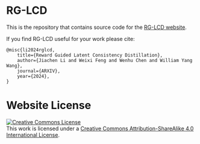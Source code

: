 # RG-LCD

This is the repository that contains source code for the [RG-LCD website](https://cfpi-icml23.github.io).

If you find RG-LCD useful for your work please cite:
```
@misc{li2024rglcd,
    title={Reward Guided Latent Consistency Distillation},
    author={Jiachen Li and Weixi Feng and Wenhu Chen and William Yang Wang},
    journal={ARXIV},
    year={2024},
}
```

# Website License
<a rel="license" href="http://creativecommons.org/licenses/by-sa/4.0/"><img alt="Creative Commons License" style="border-width:0" src="https://i.creativecommons.org/l/by-sa/4.0/88x31.png" /></a><br />This work is licensed under a <a rel="license" href="http://creativecommons.org/licenses/by-sa/4.0/">Creative Commons Attribution-ShareAlike 4.0 International License</a>.
